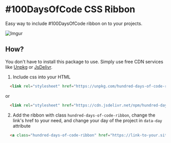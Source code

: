 # #100DaysOfCode CSS Ribbon

Easy way to include #100DaysOfCode ribbon on to your projects.

![Imgur](https://i.imgur.com/oDkiZWY.png)

## How?

You don't have to install this package to use. Simply use free CDN services like [Unpkg](https://unpkg.com) or [JsDelivr](https://jsdelivr.com).

1. Include css into your HTML

```html
  <link rel="stylesheet" href="https://unpkg.com/hundred-days-of-code-ribbon@0.1.0/100-days-of-code-ribbon.css">
```

or

```html
  <link rel="stylesheet" href="https://cdn.jsdelivr.net/npm/hundred-days-of-code-ribbon@v0.1.0/100-days-of-code-ribbon.css">
```

2. Add the ribbon with class `hundred-days-of-code-ribbon`, change the link's href to your need, and change your day of the project in `data-day` attribute

```html
  <a class="hundred-days-of-code-ribbon" href="https://link-to-your.site" data-day="6"></a>
```
